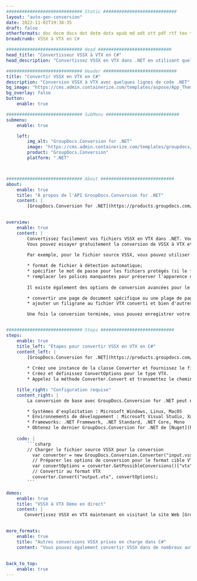 ```yaml
---
############################# Static ############################
layout: "auto-gen-conversion"
date: 2022-11-02T19:38:35
draft: false
otherformats: doc docm docx dot dotm dotx epub md odt ott pdf rtf tex txt vdx vsdm vsdx vssm vssx vstm vstx vsx vtx xps
breadcrumb: VSSX à VTX en C#

############################# Head ############################
head_title: "Convertisseur VSSX à VTX en C#"
head_description: "Convertissez VSSX en VTX dans .NET en utilisant quelques lignes de code. Utilisez l'API de conversion de documents GroupDocs pour convertir plus de 160 formats de fichiers."

############################# Header ############################
title: "Convertir VSSX en VTX en C#"
description: "Conversion VSSX à VTX avec quelques lignes de code .NET"
bg_image: "https://cms.admin.containerize.com/templates/aspose/App_Themes/V3/images/bg/header1.png"
bg_overlay: false
button:
    enable: true

############################# SubMenu ############################
submenu:
    enable: true

    left:
        img_alt: "GroupDocs.Conversion for .NET"
        image: "https://cms.admin.containerize.com/templates/groupdocs/images/product-logos/90x90-noborder/groupdocs-conversion-net.png"
        product: "GroupDocs.Conversion"
        platform: ".NET"



############################# About ############################
about:
    enable: true
    title: "À propos de l'API GroupDocs.Conversion for .NET"
    content: |
        [GroupDocs.Conversion for .NET](https://products.groupdocs.com/conversion/net/) peut être utilisé pour convertir Microsoft Word, Excel, PowerPoint, PDF, Visio et d'autres formats. GroupDocs.Conversion est une API autonome adaptée aux systèmes back-end et internes nécessitant des performances élevées. Il ne dépend d'aucun logiciel tel que Microsoft ou Open Office.
    

overview:
    enable: true
    content: |
        Convertissez facilement vos fichiers VSSX en VTX dans .NET. Vous pouvez utiliser seulement quelques lignes de code C# dans n'importe quelle plate-forme de votre choix comme - Windows, Linux, macOS.
        Vous pouvez essayer gratuitement la conversion de VSSX à VTX et évaluer la qualité des résultats de conversion. En plus des scénarios de conversion de fichiers simples, vous pouvez essayer des options plus avancées pour charger le fichier source VSSX et pour enregistrer le résultat de sortie VTX. 
        
        Par exemple, pour le fichier source VSSX, vous pouvez utiliser les options de chargement suivantes :

        * format de fichier à détection automatique;
        * spécifier le mot de passe pour les fichiers protégés (si le format de fichier le prend en charge);
        * remplacer les polices manquantes pour préserver l'apparence du document.
        
        Il existe également des options de conversion avancées pour le fichier VTX :

        * convertir une page de document spécifique ou une plage de pages;
        * ajouter un filigrane au fichier VTX converti et bien d'autres.

        Une fois la conversion terminée, vous pouvez enregistrer votre fichier VTX dans le chemin du fichier local ou dans tout stockage tiers tel que FTP, Amazon S3, Google Drive, Dropbox, etc. Veuillez noter - pour convertir VSSX en VTX aucun logiciel supplémentaire n'est nécessaire - comme MS Office, Open Office, Adobe Acrobat Reader, etc.


############################# Steps ############################
steps:
    enable: true
    title_left: "Étapes pour convertir VSSX en VTX en C#"
    content_left: |
        [GroupDocs.Conversion for .NET](https://products.groupdocs.com/conversion/net/) permet aux développeurs de convertir facilement un fichier VSSX en VTX avec quelques lignes de code.
        
        * Créez une instance de la classe Converter et fournissez le fichier VSSX avec le chemin complet
        * Créez et définissez ConvertOptions pour le type VTX.
        * Appelez la méthode Converter.Convert et transmettez le chemin complet et le format (VTX) en tant que paramètre

    title_right: "Configuration requise"
    content_right: |
        La conversion de base avec GroupDocs.Conversion for .NET peut être effectuée en quelques étapes simples. Nos API sont prises en charge sur toutes les principales plates-formes et systèmes d'exploitation. Avant d'exécuter le code ci-dessous, assurez-vous que les prérequis suivants sont installés sur votre système.

        * Systèmes d'exploitation : Microsoft Windows, Linux, MacOS
        * Environnements de développement : Microsoft Visual Studio, Xamarin, MonoDevelop
        * Frameworks: .NET Framework, .NET Standard, .NET Core, Mono
        * Obtenez le dernier GroupDocs.Conversion for .NET de [Nuget](https://www.nuget.org/packages/groupdocs.conversion)
         
    code: |
        ```csharp    
        // Charger le fichier source VSSX pour la conversion
          var converter = new GroupDocs.Conversion.Converter("input.vssx");
          // Préparer les options de conversion pour le format cible VTX
          var convertOptions = converter.GetPossibleConversions()["vtx"].ConvertOptions;
          // Convertir au format VTX
          converter.Convert("output.vtx", convertOptions);
        ```

demos:
    enable: true
    title: "VSSX à VTX Démo en direct"
    content: |
       Convertissez VSSX en VTX maintenant en visitant le site Web [GroupDocs.Conversion App](https://products.groupdocs.app/conversion/family). La démo en ligne présente les avantages suivants
          

more_formats:
    enable: true
    title: "Autres conversions VSSX prises en charge dans C#"
    content: "Vous pouvez également convertir VSSX dans de nombreux autres formats de fichiers. Veuillez consulter la liste ci-dessous."
       
       
back_to_top:
    enable: true
---
```

